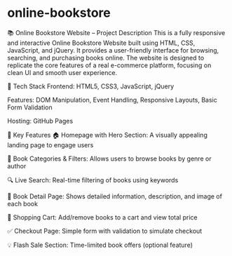 # online-bookstore
📚 Online Bookstore Website – Project Description
This is a fully responsive and interactive Online Bookstore Website built using HTML, CSS, JavaScript, and jQuery. It provides a user-friendly interface for browsing, searching, and purchasing books online. The website is designed to replicate the core features of a real e-commerce platform, focusing on clean UI and smooth user experience.

🔧 Tech Stack
Frontend: HTML5, CSS3, JavaScript, jQuery

Features: DOM Manipulation, Event Handling, Responsive Layouts, Basic Form Validation

Hosting: GitHub Pages

🌟 Key Features
🏠 Homepage with Hero Section: A visually appealing landing page to engage users

📖 Book Categories & Filters: Allows users to browse books by genre or author

🔍 Live Search: Real-time filtering of books using keywords

📄 Book Detail Page: Shows detailed information, description, and image of each book

🛒 Shopping Cart: Add/remove books to a cart and view total price

✅ Checkout Page: Simple form with validation to simulate checkout

💡 Flash Sale Section: Time-limited book offers (optional feature)

